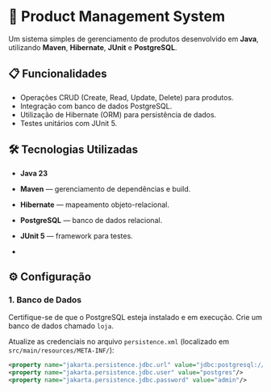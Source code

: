 # 🛒 Product Management System

Um sistema simples de gerenciamento de produtos desenvolvido em **Java**, utilizando **Maven**, **Hibernate**, **JUnit** e **PostgreSQL**.

## 📋 Funcionalidades

- Operações CRUD (Create, Read, Update, Delete) para produtos.
- Integração com banco de dados PostgreSQL.
- Utilização de Hibernate (ORM) para persistência de dados.
- Testes unitários com JUnit 5.

## 🛠️ Tecnologias Utilizadas

- **Java 23**
- **Maven** — gerenciamento de dependências e build.
- **Hibernate** — mapeamento objeto-relacional.
- **PostgreSQL** — banco de dados relacional.
- **JUnit 5** — framework para testes.

- 
## ⚙️ Configuração

### 1. Banco de Dados

Certifique-se de que o PostgreSQL esteja instalado e em execução. Crie um banco de dados chamado `loja`.

Atualize as credenciais no arquivo `persistence.xml` (localizado em `src/main/resources/META-INF/`):

```xml
<property name="jakarta.persistence.jdbc.url" value="jdbc:postgresql://localhost:5432/loja"/>
<property name="jakarta.persistence.jdbc.user" value="postgres"/>
<property name="jakarta.persistence.jdbc.password" value="admin"/>




